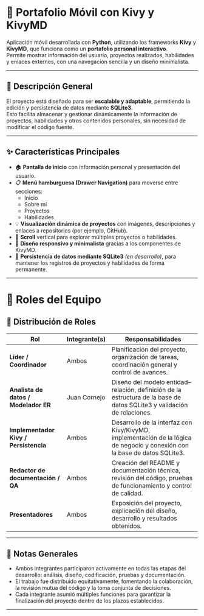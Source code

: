 # 📱 Portafolio Móvil con Kivy y KivyMD

Aplicación móvil desarrollada con **Python**, utilizando los frameworks **Kivy** y **KivyMD**, que funciona como un **portafolio personal interactivo**.  
Permite mostrar información del usuario, proyectos realizados, habilidades y enlaces externos, con una navegación sencilla y un diseño minimalista.

---

## 🧠 Descripción General

El proyecto está diseñado para ser **escalable y adaptable**, permitiendo la edición y persistencia de datos mediante **SQLite3**.  
Esto facilita almacenar y gestionar dinámicamente la información de proyectos, habilidades y otros contenidos personales, sin necesidad de modificar el código fuente.

---

## ✨ Características Principales

- 🏠 **Pantalla de inicio** con información personal y presentación del usuario.  
- 📋 **Menú hamburguesa (Drawer Navigation)** para moverse entre secciones:  
  - Inicio  
  - Sobre mí  
  - Proyectos  
  - Habilidades  
- 💡 **Visualización dinámica de proyectos** con imágenes, descripciones y enlaces a repositorios (por ejemplo, GitHub).  
- 🧭 **Scroll** vertical para explorar múltiples proyectos o habilidades.  
- 🎨 **Diseño responsivo y minimalista** gracias a los componentes de KivyMD.  
- 💾 **Persistencia de datos mediante SQLite3** *(en desarrollo)*, para mantener los registros de proyectos y habilidades de forma permanente.  

---
# 👥 Roles del Equipo

## 🧩 Distribución de Roles

| Rol | Integrante(s) | Responsabilidades |
|------|----------------|------------------|
| **Líder / Coordinador** | Ambos | Planificación del proyecto, organización de tareas, coordinación general y control de avances. |
| **Analista de datos / Modelador ER** | Juan Cornejo | Diseño del modelo entidad–relación, definición de la estructura de la base de datos SQLite3 y validación de relaciones. |
| **Implementador Kivy / Persistencia** | Ambos | Desarrollo de la interfaz con Kivy/KivyMD, implementación de la lógica de negocio y conexión con la base de datos SQLite3. |
| **Redactor de documentación / QA** | Ambos | Creación del README y documentación técnica, revisión del código, pruebas de funcionamiento y control de calidad. |
| **Presentadores** | Ambos | Exposición del proyecto, explicación del diseño, desarrollo y resultados obtenidos. |

---

## 🧠 Notas Generales

- Ambos integrantes participaron activamente en todas las etapas del desarrollo: análisis, diseño, codificación, pruebas y documentación.  
- El trabajo fue distribuido equitativamente, fomentando la colaboración, la revisión mutua del código y la toma conjunta de decisiones.  
- Cada integrante asumió múltiples funciones para garantizar la finalización del proyecto dentro de los plazos establecidos.

---
